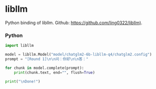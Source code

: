 # libllm

Python binding of libllm. Github: [https://github.com/ling0322/libllm)](https://github.com/ling0322/libllm).


### Python

```python
import libllm

model = libllm.Model("model/chatglm2-6b-libllm-q4/chatglm2.config")
prompt = "[Round 1]\n\n问：你好\n\n答："

for chunk in model.complete(prompt):
    print(chunk.text, end="", flush=True)

print("\nDone!")
```
